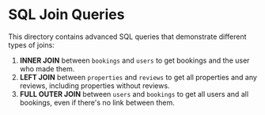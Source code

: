 # SQL Join Queries

This directory contains advanced SQL queries that demonstrate different types of joins:

1. **INNER JOIN** between `bookings` and `users` to get bookings and the user who made them.
2. **LEFT JOIN** between `properties` and `reviews` to get all properties and any reviews, including properties without reviews.
3. **FULL OUTER JOIN** between `users` and `bookings` to get all users and all bookings, even if there's no link between them.
